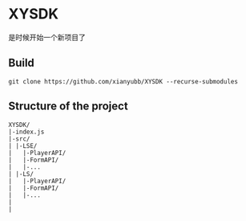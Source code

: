 # XYSDK

是时候开始一个新项目了

## Build

`git clone https://github.com/xianyubb/XYSDK --recurse-submodules`

## Structure of the project

```filetree
XYSDK/
|-index.js
|-src/
| |-LSE/
|   |-PlayerAPI/
|   |-FormAPI/
|   |-...
| |-LS/
|   |-PlayerAPI/
|   |-FormAPI/
|   |-...
|
|
```
